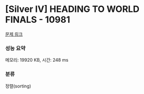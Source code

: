 # [Silver IV] HEADING TO WORLD FINALS - 10981 

[문제 링크](https://www.acmicpc.net/problem/10981) 

### 성능 요약

메모리: 19920 KB, 시간: 248 ms

### 분류

정렬(sorting)

